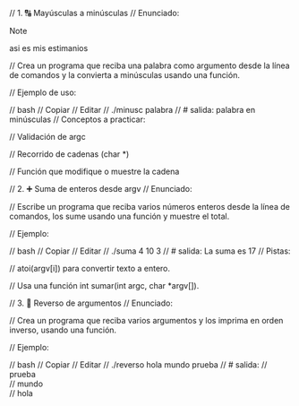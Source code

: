 
// 1. 🔠 Mayúsculas a minúsculas
// Enunciado:

>[!NOTE]
>asi es mis estimanios

// Crea un programa que reciba una palabra como argumento desde la línea de comandos y la convierta a minúsculas usando una función.

// Ejemplo de uso:

// bash
// Copiar
// Editar
// ./minusc palabra
// # salida: palabra en minúsculas
// Conceptos a practicar:

// Validación de argc

// Recorrido de cadenas (char *)

// Función que modifique o muestre la cadena

// 2. ➕ Suma de enteros desde argv
// Enunciado:

// Escribe un programa que reciba varios números enteros desde la línea de comandos, los sume usando una función y muestre el total.

// Ejemplo:

// bash
// Copiar
// Editar
// ./suma 4 10 3
// # salida: La suma es 17
// Pistas:

// atoi(argv[i]) para convertir texto a entero.

// Usa una función int sumar(int argc, char *argv[]).

// 3. 🔄 Reverso de argumentos
// Enunciado:

// Crea un programa que reciba varios argumentos y los imprima en orden inverso, usando una función.

// Ejemplo:

// bash
// Copiar
// Editar
// ./reverso hola mundo prueba
// # salida:
// prueba  
// mundo  
// hola